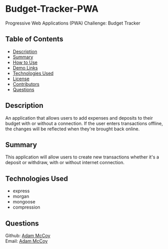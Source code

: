 # Budget-Tracker-PWA
Progressive Web Applications (PWA) Challenge: Budget Tracker
## Table of Contents
- [Description](#Description)
- [Summary](#Summary)
- [How to Use](#How-to-Use)
- [Demo Links](#Demo-links)
- [Technologies Used](#Technologies-Used)
- [License](#License)
- [Contributors](#Contributors)
- [Questions](#Questions)
## Description
An application that allows users to add expenses and deposits to their budget with or without a connection. If the user enters transactions offline, the changes will be reflected when they're brought back online.
## Summary
This application will allow users to create new transactions whether it's a deposit or withdraw, with or without internet connection.
## Technologies Used
- express
- morgan
- mongoose
- compression
## Questions
Github: [Adam McCoy](https://github.com) </br>
Email: [Adam McCoy](https://github.com)
